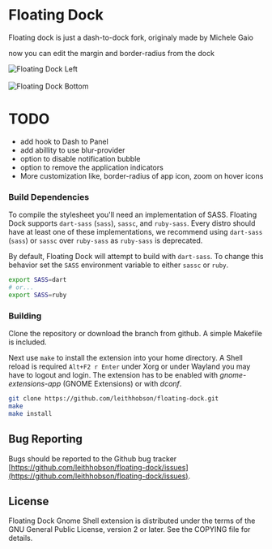 # Floating Dock

Floating dock is just a dash-to-dock fork, originaly made by Michele Gaio

now you can edit the margin and border-radius from the dock

![Floating Dock Left](./media/dock_left.png)
<br></br>
![Floating Dock Bottom](./media/dock_bottom.png)

# TODO

- add hook to Dash to Panel
- add abillity to use blur-provider
- option to disable notification bubble
- option to remove the application indicators
- More customization like, border-radius of app icon, zoom on hover icons

### Build Dependencies

To compile the stylesheet you'll need an implementation of SASS. Floating Dock supports `dart-sass` (`sass`), `sassc`, and `ruby-sass`. Every distro should have at least one of these implementations, we recommend using `dart-sass` (`sass`) or `sassc` over `ruby-sass` as `ruby-sass` is deprecated.

By default, Floating Dock will attempt to build with `dart-sass`. To change this behavior set the `SASS` environment variable to either `sassc` or `ruby`.

```bash
export SASS=dart
# or...
export SASS=ruby
```

### Building

Clone the repository or download the branch from github. A simple Makefile is included.

Next use `make` to install the extension into your home directory. A Shell reload is required `Alt+F2 r Enter` under Xorg or under Wayland you may have to logout and login. The extension has to be enabled with _gnome-extensions-app_ (GNOME Extensions) or with _dconf_.

```bash
git clone https://github.com/leithhobson/floating-dock.git
make
make install
```

## Bug Reporting

Bugs should be reported to the Github bug tracker [https://github.com/leithhobson/floating-dock/issues](https://github.com/leithhobson/floating-dock/issues).

## License

Floating Dock Gnome Shell extension is distributed under the terms of the GNU General Public License,
version 2 or later. See the COPYING file for details.
